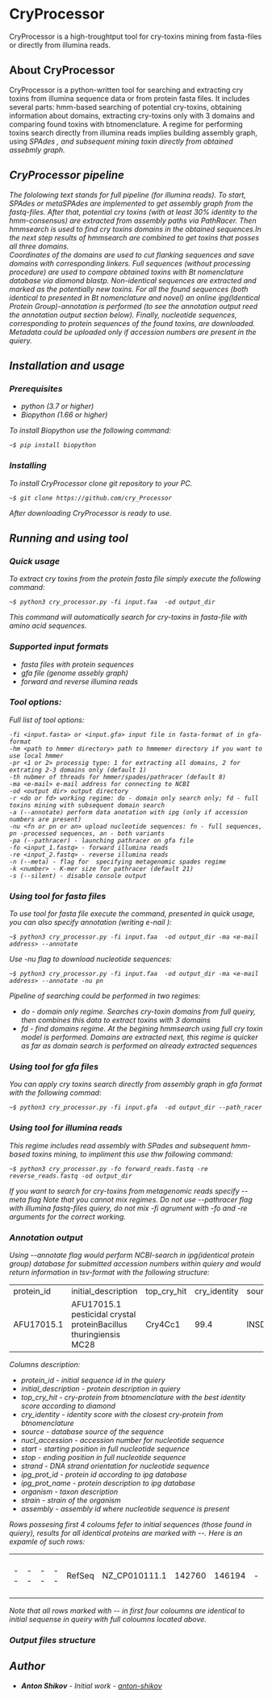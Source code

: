 # CryProcessor
CryProcessor is a high-troughtput tool for cry-toxins mining from fasta-files or directly from illumina reads.

## About CryProcessor

CryProcessor is a python-written tool for searching and extracting cry toxins from illumina sequence data or from protein fasta files. It includes several parts: hmm-based searching of potential cry-toxins, obtaining information about domains, extracting cry-toxins only with 3 domains and comparing found toxins with btnomenclature. A regime for performing toxins search directly from illumina reads implies building assembly graph, using  <i> SPAdes <i>, and subsequent mining toxin directly from obtained assebmly graph. 

## CryProcessor pipeline

The fololowing text stands for full pipeline (for illumina reads). To start, <i>SPAdes<i> or <i>metaSPAdes<i> are implemented to get assembly graph from the fastq-files. After that, potential cry toxins (with at least 30% identity to the hmm-consensus) are extracted from assembly paths via <i>PathRacer<i>. Then <i>hmmsearch<i> is used to find cry toxins domains in the obtained sequences.In the next step results of <i>hmmsearch<i> are combined to get toxins that posses all three domains. <br> Coordinates of the domains are used to cut flanking sequences and save domains with corresponding linkers. Full sequences (without processing procedure) are used to compare obtained toxins with Bt nomenclature database via <i>diamond blastp<i>. Non-identical sequences are extracted and marked as the potentially new toxins. For all the found sequences (both identical to presented in Bt nomenclature and novel) an online ipg(Identical Protein Group)-annotation is performed (to see the annotation output reed the annotation output section below). Finally, nucleotide sequences, corresponding to protein sequences of the found toxins, are downloaded. Metadata could be uploaded only if accession numbers are present in the quiery.

## Installation and usage
### Prerequisites
<ul>
  <li>python (3.7 or higher) </li>
  <li>Biopython (1.66 or higher)
  </li>
</ul>

To install Biopython use the following command:

```
~$ pip install biopython
```

### Installing

To install CryProcessor clone git repository to your PC.

```
~$ git clone https://github.com/cry_Processor
```
After downloading CryProcessor is ready to use.

## Running and using tool

### Quick usage
To extract cry toxins from the protein fasta file simply execute the following command:
```
~$ python3 cry_processor.py -fi input.faa  -od output_dir
```
This command will automatically search for cry-toxins in fasta-file with amino acid sequences.

### Supported input formats

<ul>
  <li>fasta files with protein sequences </li>
  <li>gfa file (genome assebly graph)</li>
  <li>forward and reverse illumina reads</li>
</ul>

### Tool options: 
Full list of tool options:
```
-fi <input.fasta> or <input.gfa> input file in fasta-format of in gfa-format
-hm <path to hmmer directory> path to hmmemer directory if you want to use local hmmer
-pr <1 or 2> processig type: 1 for extracting all domains, 2 for extrating 2-3 domains only (default 1)
-th nubmer of threads for hmmer/spades/pathracer (default 8)
-ma <e-mail> e-mail address for connecting to NCBI
-od <output dir> output directory
-r <do or fd> working regime: do - domain only search only; fd - full toxins mining with subsequent domain search
-a (--annotate) perform data anotation with ipg (only if accession numbers are present)
-nu <fn or pn or an> upload nucleotide sequences: fn - full sequences, pn -processed sequences, an - both variants
-pa (--pathracer) - launching pathracer on gfa file
-fo <input_1.fastq> - forward illumina reads
-re <input_2.fastq> - reverse illumina reads
-n (--meta) - flag for  specifying metagenomic spades regime
-k <number> - K-mer size for pathracer (default 21)
-s (--silent) - disable console output
```

### Using tool for fasta files
To use tool for fasta file execute the command, presented in quick usage, you can also specify annotation (writing e-nail ):
```
~$ python3 cry_processor.py -fi input.faa  -od output_dir -ma <e-mail address> --annotate
```
Use -nu flag to download nucleotide sequences:

```
~$ python3 cry_processor.py -fi input.faa  -od output_dir -ma <e-mail address> --annotate -nu pn
```
Pipeline of searching could be performed in two regimes:
<ul>
  <li>do - domain only regime. Searches cry-toxin domains from full queiry, then combines this data to extract toxins with 3 domains </li>
  <li>fd - find domains regime. At the begining hmmsearch using full cry toxin model is performed. Domains are extracted next, this regime is quicker as far as domain search is performed on already extracted sequences </li>
</ul>

### Using tool for gfa files
You can apply cry toxins search directly from assembly graph in gfa format with the following commad:

```
~$ python3 cry_processor.py -fi input.gfa  -od output_dir --path_racer
```
### Using tool for illumina reads
This regime includes read assembly with SPades and subsequent hmm-based toxins mining, to impliment this use thw following command:

```
~$ python3 cry_processor.py -fo forward_reads.fastq -re reverse_reads.fastq -od output_dir 
```
If you want to search for cry-toxins from metagenomic reads specify --meta flag
Note that you cannot mix regimes. Do not use --pathracer flag with illumina fastq-files quiery, do not mix -fi agrument with -fo and -re arguments for the correct working.

### Annotation output
Using --annotate flag would perform NCBI-search in ipg(identical protein group) database for submitted accession numbers within quiery and would return information in tsv-format with the following structure:
<table>
  <tr>
    <td>protein_id</td>
    <td>initial_description</td>
    <td>top_cry_hit</td>
    <td>cry_identity</td>
    <td>source</td>
    <td>nucl_accession</td>
    <td>start</td>
    <td>stop</td>
    <td>strand</td>
    <td>ipg_prot_id</td>
    <td>ipg_prot_name</td>
    <td>organism</td>
    <td>strain</td>
    <td>assembly</td>
  </tr>
  <tr>
    <td>AFU17015.1</td>
    <td>AFU17015.1 pesticidal crystal proteinBacillus thuringiensis MC28</td>
    <td>Cry4Cc1</td>
    <td>99.4</td>
    <td>INSDC</td>
    <td>CP003690.1</td>
    <td>58993</td>
    <td>62628</td>
    <td>+</td>
    <td>AFU17015.1</td>
    <td>pesticidal crystal protein</td>
    <td>Bacillus thuringiensis MC28</td>
    <td>MC28</td>
    <td>GCA_000300475.1</td>
  </tr>
</table>

Columns description:
<ul>
  <li>protein_id - initial sequence id in the quiery </li>
  <li>initial_description - protein description in quiery </li>
  <li>top_cry_hit - cry-protein from btnomenclature with the best identity score according to diamond</li>
  <li>cry_identity - identity score with the closest cry-protein from btnomenclature </li>
  <li>source - database source of the sequence </li>
  <li>nucl_accession - accession number for nucleotide sequence </li>
  <li>start - starting position in full nucleotide sequence </li>
  <li>stop - ending position in full nucleotide sequence </li>
  <li>strand - DNA strand orientation for nucleotide sequence </li>
  <li>ipg_prot_id - protein id according to ipg database </li>
  <li>ipg_prot_name - protein description to ipg database </li>
  <li>organism - taxon description </li>
  <li>strain - strain of the organism </li>
  <li>assembly - assembly id where nucleotide sequence is present</li>
</ul>
Rows possesing first 4 coloums fefer to initial sequences (those found in quiery), results for all identical proteins are marked with --. Here is an expamle of such rows:

<table>
  <tr>
    <td>--</td>
    <td>--</td>
    <td>--</td>
    <td>--</td>
    <td>RefSeq</td>
    <td>NZ_CP010111.1</td>
    <td>142760</td>
    <td>146194</td>
    <td>-</td>
    <td>WP_080989235.1</td>
    <td>pesticidal protein</td>
    <td>Bacillus thuringiensis serovar indiana</td>
    <td>HD521</td>
    <td>GCF_001183785.1</td>
  </tr>
</table>
Note that all rows marked with -- in first four coloumns are identical to initial sequense in queiry with full coloumns located above.

### Output files structure



## Author

* **Anton Shikov** - *Initial work* - [anton-shikov](https://github.com/anton-shikov)


